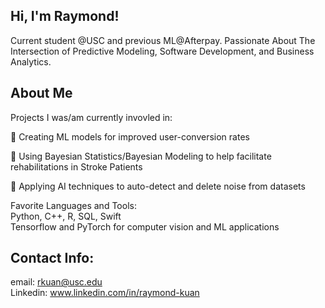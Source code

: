 ## Hi, I'm Raymond! 
Current student @USC and previous ML@Afterpay. Passionate About The Intersection of Predictive Modeling, Software Development, and Business Analytics.

## About Me

Projects I was/am currently invovled in:  

📲 Creating ML models for improved user-conversion rates  
  
🧮 Using Bayesian Statistics/Bayesian Modeling to help facilitate rehabilitations in Stroke Patients  
  
📡 Applying AI techniques to auto-detect and delete noise from datasets  

Favorite Languages and Tools:  
Python, C++, R, SQL, Swift  
Tensorflow and PyTorch for computer vision and ML applications  

## Contact Info:  
email: rkuan@usc.edu  
Linkedin: www.linkedin.com/in/raymond-kuan  
